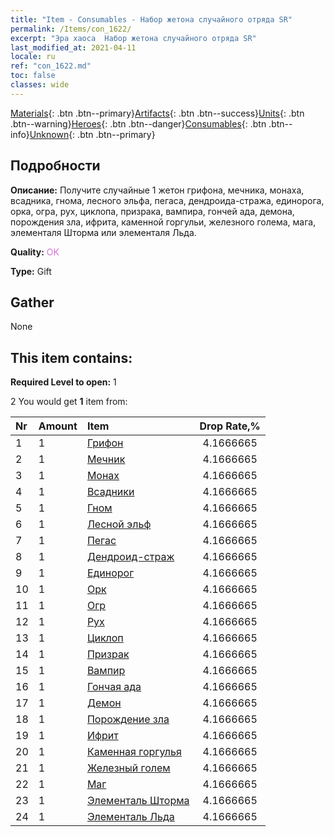 ```yaml
---
title: "Item - Consumables - Набор жетона случайного отряда SR"
permalink: /Items/con_1622/
excerpt: "Эра хаоса  Набор жетона случайного отряда SR"
last_modified_at: 2021-04-11
locale: ru
ref: "con_1622.md"
toc: false
classes: wide
---
```

 [Materials](/ru/Items/){: .btn .btn--primary}[Artifacts](/ru/Items/Artifacts/){: .btn .btn--success}[Units](/ru/Items/Units/){: .btn .btn--warning}[Heroes](/ru/Items/Heroes/){: .btn .btn--danger}[Consumables](/ru/Items/Consumables/){: .btn .btn--info}[Unknown](/ru/Items/Unknown/){: .btn .btn--primary}

## Подробности
 **Описание:** Получите случайные 1 жетон грифона, мечника, монаха, всадника, гнома, лесного эльфа, пегаса, дендроида-стража, единорога, орка, огра, рух, циклопа, призрака, вампира, гончей ада, демона, порождения зла, ифрита, каменной горгульи, железного голема, мага, элементаля Шторма или элементаля Льда.

 **Quality:** <span style="color: #DA70D6">OK</span>

 **Type:** Gift

## Gather

  None

## This item contains:

 **Required Level to open:** 1

 2 You would get **1** item  from:

  | Nr | Amount |     Item    | Drop Rate,% |
  |:---|:-------|:------------|:---------:|
  | 1 | 1 | [Грифон](/ru/Items/unt_192/) | 4.1666665 | 
  | 2 | 1 | [Мечник](/ru/Items/unt_193/) | 4.1666665 | 
  | 3 | 1 | [Монах](/ru/Items/unt_194/) | 4.1666665 | 
  | 4 | 1 | [Всадники](/ru/Items/unt_195/) | 4.1666665 | 
  | 5 | 1 | [Гном](/ru/Items/unt_200/) | 4.1666665 | 
  | 6 | 1 | [Лесной эльф](/ru/Items/unt_201/) | 4.1666665 | 
  | 7 | 1 | [Пегас](/ru/Items/unt_202/) | 4.1666665 | 
  | 8 | 1 | [Дендроид-страж](/ru/Items/unt_203/) | 4.1666665 | 
  | 9 | 1 | [Единорог](/ru/Items/unt_204/) | 4.1666665 | 
  | 10 | 1 | [Орк](/ru/Items/unt_219/) | 4.1666665 | 
  | 11 | 1 | [Огр](/ru/Items/unt_220/) | 4.1666665 | 
  | 12 | 1 | [Рух](/ru/Items/unt_221/) | 4.1666665 | 
  | 13 | 1 | [Циклоп](/ru/Items/unt_222/) | 4.1666665 | 
  | 14 | 1 | [Призрак](/ru/Items/unt_210/) | 4.1666665 | 
  | 15 | 1 | [Вампир](/ru/Items/unt_211/) | 4.1666665 | 
  | 16 | 1 | [Гончая ада](/ru/Items/unt_228/) | 4.1666665 | 
  | 17 | 1 | [Демон](/ru/Items/unt_229/) | 4.1666665 | 
  | 18 | 1 | [Порождение зла](/ru/Items/unt_230/) | 4.1666665 | 
  | 19 | 1 | [Ифрит](/ru/Items/unt_231/) | 4.1666665 | 
  | 20 | 1 | [Каменная горгулья](/ru/Items/unt_236/) | 4.1666665 | 
  | 21 | 1 | [Железный голем](/ru/Items/unt_237/) | 4.1666665 | 
  | 22 | 1 | [Маг](/ru/Items/unt_238/) | 4.1666665 | 
  | 23 | 1 | [Элементаль Шторма](/ru/Items/unt_263/) | 4.1666665 | 
  | 24 | 1 | [Элементаль Льда](/ru/Items/unt_264/) | 4.1666665 | 
